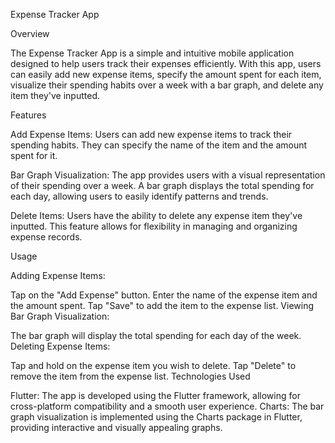 Expense Tracker App

Overview

The Expense Tracker App is a simple and intuitive mobile application designed to help users track their expenses efficiently. With this app, users can easily add new expense items, specify the amount spent for each item, visualize their spending habits over a week with a bar graph, and delete any item they've inputted.

Features

Add Expense Items: Users can add new expense items to track their spending habits. They can specify the name of the item and the amount spent for it.

Bar Graph Visualization: The app provides users with a visual representation of their spending over a week. A bar graph displays the total spending for each day, allowing users to easily identify patterns and trends.

Delete Items: Users have the ability to delete any expense item they've inputted. This feature allows for flexibility in managing and organizing expense records.

Usage

Adding Expense Items:

Tap on the "Add Expense" button.
Enter the name of the expense item and the amount spent.
Tap "Save" to add the item to the expense list.
Viewing Bar Graph Visualization:

The bar graph will display the total spending for each day of the week.
Deleting Expense Items:

Tap and hold on the expense item you wish to delete.
Tap "Delete" to remove the item from the expense list.
Technologies Used

Flutter: The app is developed using the Flutter framework, allowing for cross-platform compatibility and a smooth user experience.
Charts: The bar graph visualization is implemented using the Charts package in Flutter, providing interactive and visually appealing graphs.
